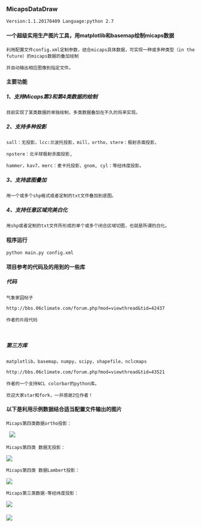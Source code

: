 ### MicapsDataDraw

    Version:1.1.20170409 Language:python 2.7

#### 一个超级实用生产图片工具，用matplotlib和basemap绘制micaps数据

    利用配置文件config.xml定制参数，结合micaps具体数据，可实现一种或多种类型（in the future）的micaps数据的叠加绘制

    并自动输出相应图像到指定文件。

#### 主要功能

##### 1、支持Micaps第3和第4类数据的绘制

    目前实现了某类数据的单独绘制，多类数据叠加在不久的将来实现。

##### 2、支持多种投影

    sall：无投影，lcc:兰波托投影，mill，ortho，stere：极射赤面投影，

    npstere：北半球极射赤面投影, 
    
    hammer，kav7，merc：麦卡托投影，gnom, cyl：等经纬度投影。

##### 3、支持底图叠加

    用一个或多个shp格式或者定制的txt文件叠加到底图。
    
##### 4、支持任意区域完美白化

    用shp或者定制的txt文件所形成的单个或多个闭合区域切图，也就是所谓的白化。

#### 程序运行

    python main.py config.xml

#### 项目参考的代码及的用到的一些库

##### 代码

    气象家园帖子
 
    http://bbs.06climate.com/forum.php?mod=viewthread&tid=42437
   
    作者的片段代码
   
##### 第三方库

    matplotlib，basemap，numpy，scipy，shapefile，nclcmaps
    
    http://bbs.06climate.com/forum.php?mod=viewthread&tid=43521

    作者的一个支持NCL colorbar的python库。
   
    欢迎大家star和fork，一并感谢2位作者！
    
#### 以下是利用示例数据结合适当配置文件输出的图片

    Micaps第四类数据ortho投影：
   
![](https://github.com/flashlxy/MicapsDataDraw/raw/master/images/3.png)

    Micaps第四类 数据无投影：

![](https://github.com/flashlxy/MicapsDataDraw/raw/master/images/2.png)

    Micaps第四类 数据Lambert投影：

![](https://github.com/flashlxy/MicapsDataDraw/raw/master/images/1.png)

    Micaps第三类数据-等经纬度投影：

![](https://github.com/flashlxy/MicapsDataDraw/raw/master/images/4.png)
   
##### ![](https://github.com/flashlxy/MicapsDataDraw/raw/master/jxlogo.png) 
   
   
   
